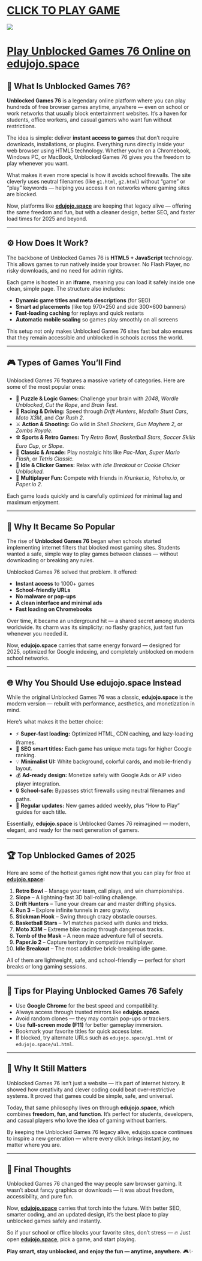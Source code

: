 <h1><a href="https://classnotes.online/">CLICK TO PLAY GAME</a></h1>

<a href="https://classnotes.online/"><img src="https://1lesson1.email/gamez.png"></a>



# **[Play Unblocked Games 76 Online on edujojo.space](https://edujojo.space/)**

## 🎯 What Is Unblocked Games 76?

**Unblocked Games 76** is a legendary online platform where you can play hundreds of free browser games anytime, anywhere — even on school or work networks that usually block entertainment websites. It’s a haven for students, office workers, and casual gamers who want fun without restrictions.

The idea is simple: deliver **instant access to games** that don’t require downloads, installations, or plugins. Everything runs directly inside your web browser using HTML5 technology. Whether you’re on a Chromebook, Windows PC, or MacBook, Unblocked Games 76 gives you the freedom to play whenever you want.

What makes it even more special is how it avoids school firewalls. The site cleverly uses neutral filenames (like `g1.html`, `g2.html`) without “game” or “play” keywords — helping you access it on networks where gaming sites are blocked.

Now, platforms like **[edujojo.space](https://edujojo.space/)** are keeping that legacy alive — offering the same freedom and fun, but with a cleaner design, better SEO, and faster load times for 2025 and beyond.

---

## ⚙️ How Does It Work?

The backbone of Unblocked Games 76 is **HTML5 + JavaScript** technology. This allows games to run natively inside your browser. No Flash Player, no risky downloads, and no need for admin rights.

Each game is hosted in an **iframe**, meaning you can load it safely inside one clean, simple page. The structure also includes:

* **Dynamic game titles and meta descriptions** (for SEO)
* **Smart ad placements** (like top 970×250 and side 300×600 banners)
* **Fast-loading caching** for replays and quick restarts
* **Automatic mobile scaling** so games play smoothly on all screens

This setup not only makes Unblocked Games 76 sites fast but also ensures that they remain accessible and unblocked in schools across the world.

---

## 🎮 Types of Games You’ll Find

Unblocked Games 76 features a massive variety of categories. Here are some of the most popular ones:

* 🧩 **Puzzle & Logic Games:** Challenge your brain with *2048*, *Wordle Unblocked*, *Cut the Rope*, and *Brain Test*.
* 🚗 **Racing & Driving:** Speed through *Drift Hunters*, *Madalin Stunt Cars*, *Moto X3M*, and *Car Rush 2*.
* ⚔️ **Action & Shooting:** Go wild in *Shell Shockers*, *Gun Mayhem 2*, or *Zombs Royale*.
* ⚽ **Sports & Retro Games:** Try *Retro Bowl*, *Basketball Stars*, *Soccer Skills Euro Cup*, or *Slope*.
* 👾 **Classic & Arcade:** Play nostalgic hits like *Pac-Man*, *Super Mario Flash*, or *Tetris Classic.*
* 🧠 **Idle & Clicker Games:** Relax with *Idle Breakout* or *Cookie Clicker Unblocked.*
* 🎯 **Multiplayer Fun:** Compete with friends in *Krunker.io*, *Yohoho.io*, or *Paper.io 2.*

Each game loads quickly and is carefully optimized for minimal lag and maximum enjoyment.

---

## 🚀 Why It Became So Popular

The rise of **Unblocked Games 76** began when schools started implementing internet filters that blocked most gaming sites. Students wanted a safe, simple way to play games between classes — without downloading or breaking any rules.

Unblocked Games 76 solved that problem. It offered:

* **Instant access** to 1000+ games
* **School-friendly URLs**
* **No malware or pop-ups**
* **A clean interface and minimal ads**
* **Fast loading on Chromebooks**

Over time, it became an underground hit — a shared secret among students worldwide. Its charm was its simplicity: no flashy graphics, just fast fun whenever you needed it.

Now, **edujojo.space** carries that same energy forward — designed for 2025, optimized for Google indexing, and completely unblocked on modern school networks.

---

## 🌐 Why You Should Use edujojo.space Instead

While the original Unblocked Games 76 was a classic, **edujojo.space** is the modern version — rebuilt with performance, aesthetics, and monetization in mind.

Here’s what makes it the better choice:

* ⚡ **Super-fast loading:** Optimized HTML, CDN caching, and lazy-loading iframes.
* 🧭 **SEO smart titles:** Each game has unique meta tags for higher Google ranking.
* 💡 **Minimalist UI:** White background, colorful cards, and mobile-friendly layout.
* 💰 **Ad-ready design:** Monetize safely with Google Ads or AIP video player integration.
* 🔒 **School-safe:** Bypasses strict firewalls using neutral filenames and paths.
* 📅 **Regular updates:** New games added weekly, plus “How to Play” guides for each title.

Essentially, **edujojo.space** is Unblocked Games 76 reimagined — modern, elegant, and ready for the next generation of gamers.

---

## 🏆 Top Unblocked Games of 2025

Here are some of the hottest games right now that you can play for free at **[edujojo.space](https://edujojo.space/):**

1. **Retro Bowl** – Manage your team, call plays, and win championships.
2. **Slope** – A lightning-fast 3D ball-rolling challenge.
3. **Drift Hunters** – Tune your dream car and master drifting physics.
4. **Run 3** – Explore infinite tunnels in zero gravity.
5. **Stickman Hook** – Swing through crazy obstacle courses.
6. **Basketball Stars** – 1v1 matches packed with dunks and tricks.
7. **Moto X3M** – Extreme bike racing through dangerous tracks.
8. **Tomb of the Mask** – A neon maze adventure full of secrets.
9. **Paper.io 2** – Capture territory in competitive multiplayer.
10. **Idle Breakout** – The most addictive brick-breaking idle game.

All of them are lightweight, safe, and school-friendly — perfect for short breaks or long gaming sessions.

---

## 🧠 Tips for Playing Unblocked Games 76 Safely

* Use **Google Chrome** for the best speed and compatibility.
* Always access through trusted mirrors like **edujojo.space**.
* Avoid random clones — they may contain pop-ups or trackers.
* Use **full-screen mode (F11)** for better gameplay immersion.
* Bookmark your favorite titles for quick access later.
* If blocked, try alternate URLs such as `edujojo.space/g1.html` or `edujojo.space/u1.html`.

---

## 💬 Why It Still Matters

Unblocked Games 76 isn’t just a website — it’s part of internet history. It showed how creativity and clever coding could beat over-restrictive systems. It proved that games could be simple, safe, and universal.

Today, that same philosophy lives on through **edujojo.space**, which combines **freedom, fun, and function**. It’s perfect for students, developers, and casual players who love the idea of gaming without barriers.

By keeping the Unblocked Games 76 legacy alive, edujojo.space continues to inspire a new generation — where every click brings instant joy, no matter where you are.

---

## 🏁 Final Thoughts

Unblocked Games 76 changed the way people saw browser gaming. It wasn’t about fancy graphics or downloads — it was about freedom, accessibility, and pure fun.

Now, **[edujojo.space](https://edujojo.space/)** carries that torch into the future. With better SEO, smarter coding, and an updated design, it’s the best place to play unblocked games safely and instantly.

So if your school or office blocks your favorite sites, don’t stress —
🔥 Just open **[edujojo.space](https://edujojo.space/)**, pick a game, and start playing.

**Play smart, stay unblocked, and enjoy the fun — anytime, anywhere.** 🎮✨


